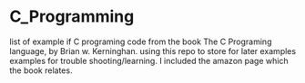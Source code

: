 # C_Programming
list of example if C programing code 
from the book The C Programing language, by Brian w. Kerninghan. 
using this repo to store for later examples examples for trouble shooting/learning.
I included the amazon page which the book relates. 

